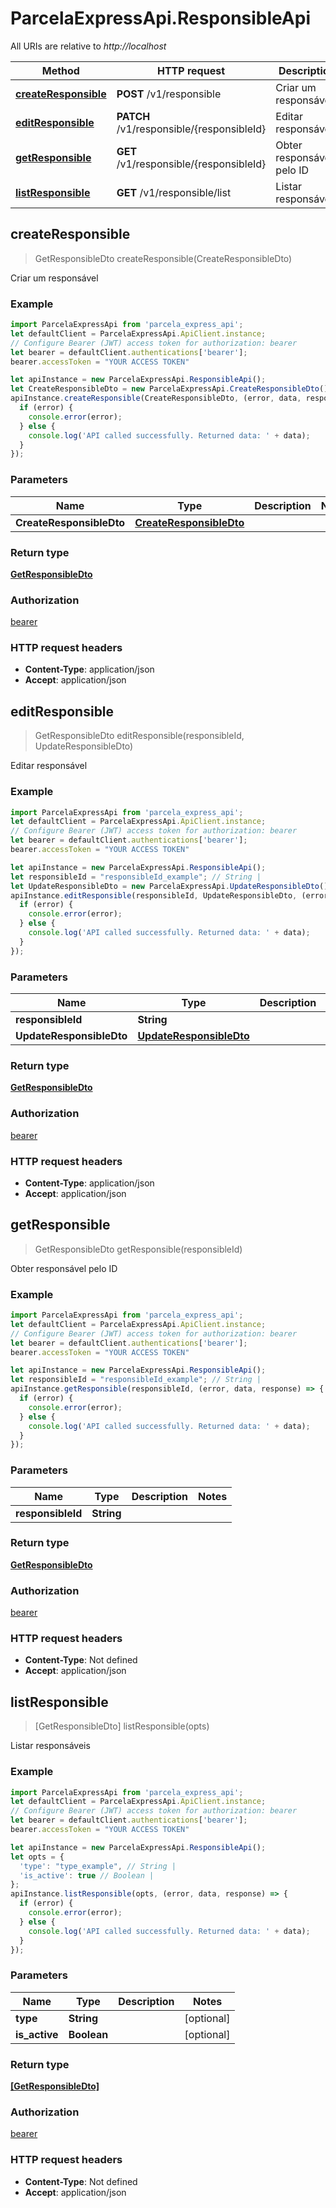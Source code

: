 # ParcelaExpressApi.ResponsibleApi

All URIs are relative to *http://localhost*

Method | HTTP request | Description
------------- | ------------- | -------------
[**createResponsible**](ResponsibleApi.md#createResponsible) | **POST** /v1/responsible | Criar um responsável
[**editResponsible**](ResponsibleApi.md#editResponsible) | **PATCH** /v1/responsible/{responsibleId} | Editar responsável
[**getResponsible**](ResponsibleApi.md#getResponsible) | **GET** /v1/responsible/{responsibleId} | Obter responsável pelo ID
[**listResponsible**](ResponsibleApi.md#listResponsible) | **GET** /v1/responsible/list | Listar responsáveis



## createResponsible

> GetResponsibleDto createResponsible(CreateResponsibleDto)

Criar um responsável

### Example

```javascript
import ParcelaExpressApi from 'parcela_express_api';
let defaultClient = ParcelaExpressApi.ApiClient.instance;
// Configure Bearer (JWT) access token for authorization: bearer
let bearer = defaultClient.authentications['bearer'];
bearer.accessToken = "YOUR ACCESS TOKEN"

let apiInstance = new ParcelaExpressApi.ResponsibleApi();
let CreateResponsibleDto = new ParcelaExpressApi.CreateResponsibleDto(); // CreateResponsibleDto | 
apiInstance.createResponsible(CreateResponsibleDto, (error, data, response) => {
  if (error) {
    console.error(error);
  } else {
    console.log('API called successfully. Returned data: ' + data);
  }
});
```

### Parameters


Name | Type | Description  | Notes
------------- | ------------- | ------------- | -------------
 **CreateResponsibleDto** | [**CreateResponsibleDto**](CreateResponsibleDto.md)|  | 

### Return type

[**GetResponsibleDto**](GetResponsibleDto.md)

### Authorization

[bearer](../README.md#bearer)

### HTTP request headers

- **Content-Type**: application/json
- **Accept**: application/json


## editResponsible

> GetResponsibleDto editResponsible(responsibleId, UpdateResponsibleDto)

Editar responsável

### Example

```javascript
import ParcelaExpressApi from 'parcela_express_api';
let defaultClient = ParcelaExpressApi.ApiClient.instance;
// Configure Bearer (JWT) access token for authorization: bearer
let bearer = defaultClient.authentications['bearer'];
bearer.accessToken = "YOUR ACCESS TOKEN"

let apiInstance = new ParcelaExpressApi.ResponsibleApi();
let responsibleId = "responsibleId_example"; // String | 
let UpdateResponsibleDto = new ParcelaExpressApi.UpdateResponsibleDto(); // UpdateResponsibleDto | 
apiInstance.editResponsible(responsibleId, UpdateResponsibleDto, (error, data, response) => {
  if (error) {
    console.error(error);
  } else {
    console.log('API called successfully. Returned data: ' + data);
  }
});
```

### Parameters


Name | Type | Description  | Notes
------------- | ------------- | ------------- | -------------
 **responsibleId** | **String**|  | 
 **UpdateResponsibleDto** | [**UpdateResponsibleDto**](UpdateResponsibleDto.md)|  | 

### Return type

[**GetResponsibleDto**](GetResponsibleDto.md)

### Authorization

[bearer](../README.md#bearer)

### HTTP request headers

- **Content-Type**: application/json
- **Accept**: application/json


## getResponsible

> GetResponsibleDto getResponsible(responsibleId)

Obter responsável pelo ID

### Example

```javascript
import ParcelaExpressApi from 'parcela_express_api';
let defaultClient = ParcelaExpressApi.ApiClient.instance;
// Configure Bearer (JWT) access token for authorization: bearer
let bearer = defaultClient.authentications['bearer'];
bearer.accessToken = "YOUR ACCESS TOKEN"

let apiInstance = new ParcelaExpressApi.ResponsibleApi();
let responsibleId = "responsibleId_example"; // String | 
apiInstance.getResponsible(responsibleId, (error, data, response) => {
  if (error) {
    console.error(error);
  } else {
    console.log('API called successfully. Returned data: ' + data);
  }
});
```

### Parameters


Name | Type | Description  | Notes
------------- | ------------- | ------------- | -------------
 **responsibleId** | **String**|  | 

### Return type

[**GetResponsibleDto**](GetResponsibleDto.md)

### Authorization

[bearer](../README.md#bearer)

### HTTP request headers

- **Content-Type**: Not defined
- **Accept**: application/json


## listResponsible

> [GetResponsibleDto] listResponsible(opts)

Listar responsáveis

### Example

```javascript
import ParcelaExpressApi from 'parcela_express_api';
let defaultClient = ParcelaExpressApi.ApiClient.instance;
// Configure Bearer (JWT) access token for authorization: bearer
let bearer = defaultClient.authentications['bearer'];
bearer.accessToken = "YOUR ACCESS TOKEN"

let apiInstance = new ParcelaExpressApi.ResponsibleApi();
let opts = {
  'type': "type_example", // String | 
  'is_active': true // Boolean | 
};
apiInstance.listResponsible(opts, (error, data, response) => {
  if (error) {
    console.error(error);
  } else {
    console.log('API called successfully. Returned data: ' + data);
  }
});
```

### Parameters


Name | Type | Description  | Notes
------------- | ------------- | ------------- | -------------
 **type** | **String**|  | [optional] 
 **is_active** | **Boolean**|  | [optional] 

### Return type

[**[GetResponsibleDto]**](GetResponsibleDto.md)

### Authorization

[bearer](../README.md#bearer)

### HTTP request headers

- **Content-Type**: Not defined
- **Accept**: application/json

